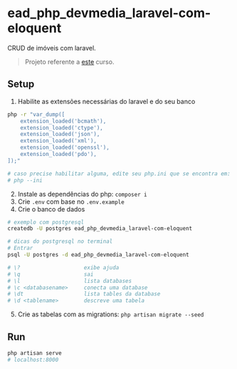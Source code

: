 # ead_php_devmedia_laravel-com-eloquent

CRUD de imóveis com laravel.

> Projeto referente a [este](https://www.devmedia.com.br/curso/primeiros-passos-com-laravel-e-eloquent-orm/2059) curso.

## Setup

1. Habilite as extensões necessárias do laravel e do seu banco
```sh
php -r "var_dump([
    extension_loaded('bcmath'),
    extension_loaded('ctype'),
    extension_loaded('json'),
    extension_loaded('xml'),
    extension_loaded('openssl'),
    extension_loaded('pdo'),
]);"

# caso precise habilitar alguma, edite seu php.ini que se encontra em:
# php --ini
```
2. Instale as dependências do php: ``composer i``
3. Crie `.env` com base no `.env.example`
4. Crie o banco de dados
```sh
# exemplo com postgresql
createdb -U postgres ead_php_devmedia_laravel-com-eloquent

# dicas do postgresql no terminal
# Entrar
psql -U postgres -d ead_php_devmedia_laravel-com-eloquent

# \?                    exibe ajuda
# \q                    sai
# \l                    lista databases
# \c <databasename>     conecta uma database
# \dt                   lista tables da database
# \d <tablename>        descreve uma tabela
```
5. Crie as tabelas com as migrations: ``php artisan migrate --seed``

## Run

```sh
php artisan serve
# localhost:8000
```
